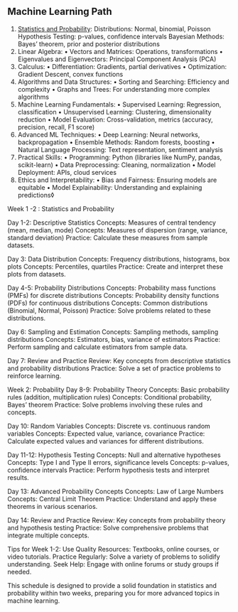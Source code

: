 ## Machine Learning Path

1. [Statistics and Probability](#statistics_and_probability):
	Distributions: Normal, binomial, Poisson
	Hypothesis Testing: p-values, confidence intervals
	Bayesian Methods: Bayes’ theorem, prior and posterior distributions
2.	Linear Algebra:
	•	Vectors and Matrices: Operations, transformations
	•	Eigenvalues and Eigenvectors: Principal Component Analysis (PCA)
3.	Calculus:
	•	Differentiation: Gradients, partial derivatives
	•	Optimization: Gradient Descent, convex functions
4.	Algorithms and Data Structures:
	•	Sorting and Searching: Efficiency and complexity
	•	Graphs and Trees: For understanding more complex algorithms
5.	Machine Learning Fundamentals:
	•	Supervised Learning: Regression, classification
	•	Unsupervised Learning: Clustering, dimensionality reduction
	•	Model Evaluation: Cross-validation, metrics (accuracy, precision, recall, F1 score)
6.	Advanced ML Techniques:
	•	Deep Learning: Neural networks, backpropagation
	•	Ensemble Methods: Random forests, boosting
	•	Natural Language Processing: Text representation, sentiment analysis
7.	Practical Skills:
	•	Programming: Python (libraries like NumPy, pandas, scikit-learn)
	•	Data Preprocessing: Cleaning, normalization
	•	Model Deployment: APIs, cloud services
8.	Ethics and Interpretability:
	•	Bias and Fairness: Ensuring models are equitable
	•	Model Explainability: Understanding and explaining predictions◊


Week 1 -2 : <a id="statistics_and_probability">Statistics and Probability</a>

Day 1-2: Descriptive Statistics
Concepts: Measures of central tendency (mean, median, mode)
Concepts: Measures of dispersion (range, variance, standard deviation)
Practice: Calculate these measures from sample datasets.

Day 3: Data Distribution
Concepts: Frequency distributions, histograms, box plots
Concepts: Percentiles, quartiles
Practice: Create and interpret these plots from datasets.

Day 4-5: Probability Distributions
Concepts: Probability mass functions (PMFs) for discrete distributions
Concepts: Probability density functions (PDFs) for continuous distributions
Concepts: Common distributions (Binomial, Normal, Poisson)
Practice: Solve problems related to these distributions.

Day 6: Sampling and Estimation
Concepts: Sampling methods, sampling distributions
Concepts: Estimators, bias, variance of estimators
Practice: Perform sampling and calculate estimators from sample data.

Day 7: Review and Practice
Review: Key concepts from descriptive statistics and probability distributions
Practice: Solve a set of practice problems to reinforce learning.

Week 2: Probability
Day 8-9: Probability Theory
Concepts: Basic probability rules (addition, multiplication rules)
Concepts: Conditional probability, Bayes’ theorem
Practice: Solve problems involving these rules and concepts.

Day 10: Random Variables
Concepts: Discrete vs. continuous random variables
Concepts: Expected value, variance, covariance
Practice: Calculate expected values and variances for different distributions.

Day 11-12: Hypothesis Testing
	Concepts: Null and alternative hypotheses
	Concepts: Type I and Type II errors, significance levels
	Concepts: p-values, confidence intervals
	Practice: Perform hypothesis tests and interpret results.

Day 13: Advanced Probability Concepts
	Concepts: Law of Large Numbers
	Concepts: Central Limit Theorem
	Practice: Understand and apply these theorems in various scenarios.

Day 14: Review and Practice
	Review: Key concepts from probability theory and hypothesis testing
	Practice: Solve comprehensive problems that integrate multiple concepts.

Tips for Week 1-2:
	Use Quality Resources: Textbooks, online courses, or video tutorials.
	Practice Regularly: Solve a variety of problems to solidify understanding.
	Seek Help: Engage with online forums or study groups if needed.

This schedule is designed to provide a solid foundation in statistics and probability within two weeks, preparing you for more advanced topics in machine learning.